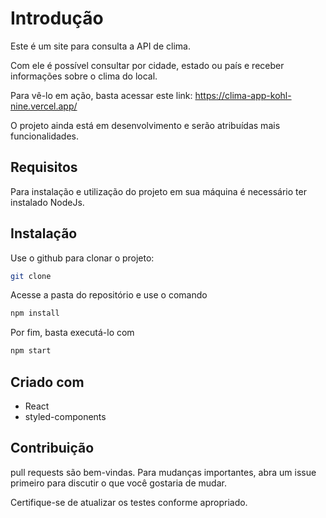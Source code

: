 # Introdução

Este é um site para consulta a API de clima.

Com ele é possível consultar por cidade, estado ou país e receber informações sobre o clima do local.

Para vê-lo em ação, basta acessar este link: https://clima-app-kohl-nine.vercel.app/

O projeto ainda está em desenvolvimento e serão atribuídas mais funcionalidades.

## Requisitos
Para instalação e utilização do projeto em sua máquina é necessário ter instalado NodeJs.

## Instalação

Use o github para clonar o projeto:

```bash
git clone
```
Acesse a pasta do repositório e use o comando

```bash
npm install
```

Por fim, basta executá-lo com

```bash
npm start
```

## Criado com

- React
- styled-components

## Contribuição

pull requests são bem-vindas. Para mudanças importantes, abra um issue primeiro
para discutir o que você gostaria de mudar.

Certifique-se de atualizar os testes conforme apropriado.
